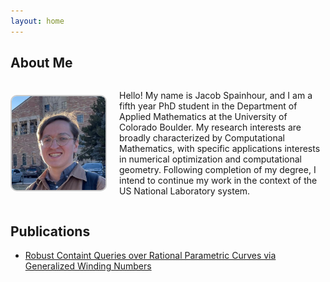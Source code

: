```yaml
---
layout: home
---
```


## About Me

<div style="display: flex; align-items: center; margin-bottom: 20px;">
  <img src="resources/new_new_pfp.jpg" alt="Profile Photo" style="width: 150px; height: auto; border: 2px solid #ccc; border-radius: 10px; margin-right: 20px;">
  <div>
    <p>Hello! My name is Jacob Spainhour, and I am a fifth year PhD student in the Department of Applied Mathematics at the University of Colorado Boulder. My research interests are broadly characterized by Computational Mathematics, with specific applications interests in numerical optimization and computational geometry. Following completion of my degree, I intend to continue my work in the context of the US National Laboratory system.</p>
  </div>
</div>


## Publications

- [Robust Containt Queries over Rational Parametric Curves via Generalized Winding Numbers](papers/RobustContainmentCurves.md)